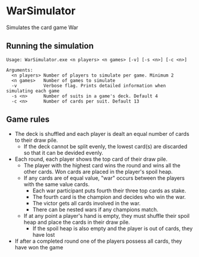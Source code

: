 # WarSimulator

Simulates the card game War

## Running the simulation
```
Usage: WarSimulator.exe <n players> <n games> [-v] [-s <n>] [-c <n>]

Arguments:
  <n players> Number of players to simulate per game. Minimum 2
  <n games>   Number of games to simulate
  -v          Verbose flag. Prints detailed information when simulating each game
  -s <n>      Number of suits in a game's deck. Default 4
  -c <n>      Number of cards per suit. Default 13
  ```

## Game rules
- The deck is shuffled and each player is dealt an equal number of cards to their draw pile.
  - If the deck cannot be split evenly, the lowest card(s) are discarded so that it can be devided evenly.
- Each round, each player shows the top card of their draw pile.
  - The player with the highest card wins the round and wins all the other cards. Won cards are placed in the player's spoil heap.
  - If any cards are of equal value, "war" occurs between the players with the same value cards.
    - Each war participant puts fourth their three top cards as stake.
    - The fourth card is the champion and decides who win the war.
    - The victor gets all cards involved in the war.
    - There can be nested wars if any champions match.
  - If at any point a player's hand is empty, they must shuffle their spoil heap and place the cards in their draw pile.
    - If the spoil heap is also empty and the player is out of cards, they have lost
- If after a completed round one of the players possess all cards, they have won the game
